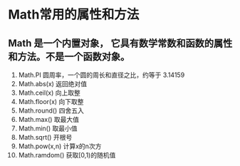 # Math常用的属性和方法

## Math 是一个内置对象， 它具有数学常数和函数的属性和方法。不是一个函数对象。

1. Math.PI  圆周率，一个圆的周长和直径之比，约等于 3.14159
2. Math.abs(x)  返回绝对值
3. Math.ceil(x)  向上取整
4. Math.floor(x)  向下取整
5. Math.round()  四舍五入
6. Math.max()  取最大值
7. Math.min()  取最小值
8. Math.sqrt()  开根号
9. Math.pow(x,n)  计算x的n次方
10. Math.ramdom()  获取[0,1)的随机值